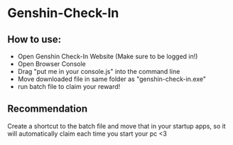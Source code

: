 # Genshin-Check-In

## How to use:
- Open Genshin Check-In Website (Make sure  to be logged in!)
- Open Browser Console
- Drag "put me in your console.js" into the command line
- Move downloaded file in same folder as "genshin-check-in.exe"
- run batch file to claim your reward!

## Recommendation
Create a shortcut to the batch file and move that in your startup apps, so it will automatically claim each time you start your pc <3
